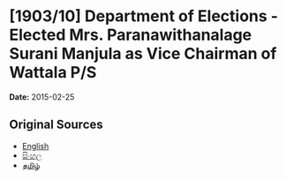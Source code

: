 # [1903/10] Department of Elections - Elected Mrs. Paranawithanalage Surani Manjula as Vice Chairman of Wattala P/S

**Date:** 2015-02-25

## Original Sources

- [English](https://documents.gov.lk/view/extra-gazettes/2015/2/1903-10_E.pdf)
- [සිංහල](https://documents.gov.lk/view/extra-gazettes/2015/2/1903-10_S.pdf)
- [தமிழ்](https://documents.gov.lk/view/extra-gazettes/2015/2/1903-10_T.pdf)
